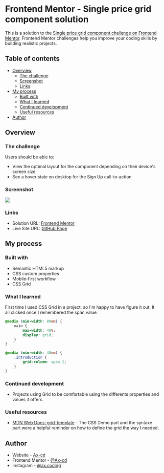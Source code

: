 # Frontend Mentor - Single price grid component solution

This is a solution to the [Single price grid component challenge on Frontend Mentor](https://www.frontendmentor.io/challenges/single-price-grid-component-5ce41129d0ff452fec5abbbc). Frontend Mentor challenges help you improve your coding skills by building realistic projects. 

## Table of contents

- [Overview](#overview)
  - [The challenge](#the-challenge)
  - [Screenshot](#screenshot)
  - [Links](#links)
- [My process](#my-process)
  - [Built with](#built-with)
  - [What I learned](#what-i-learned)
  - [Continued development](#continued-development)
  - [Useful resources](#useful-resources)
- [Author](#author)

## Overview

### The challenge

Users should be able to:

- View the optimal layout for the component depending on their device's screen size
- See a hover state on desktop for the Sign Up call-to-action

### Screenshot

![](images/single-price-grid-screenshot.png)


### Links

- Solution URL: [Frontend Mentor](https://www.frontendmentor.io/solutions/single-price-grid-using-css-grid-nDCJ5WYrH)
- Live Site URL: [GitHub Page](https://github.com/Ax-cd/single-price-grid-challenge)

## My process

### Built with

- Semantic HTML5 markup
- CSS custom properties
- Mobile-first workflow
- CSS Grid


### What I learned

First time I used CSS Grid in a project, so I'm happy to have figure it out. It all clicked once I remembered the span value.

```css
@media (min-width: 80em) {
    main {
        max-width: 40%;
        display: grid;
    }
}

@media (min-width: 40em) {
    .introduction {
        grid-column: span 2;
    }
}
```

### Continued development

- Projects using Grid to be comfortable using the differents properties and values it offers.


### Useful resources

- [MDN Web Docs: grid-template](https://developer.mozilla.org/fr/docs/Web/CSS/grid-template) - The CSS Demo part and the syntaxe part were a helpful reminder on how to define the grid the way I needed.


## Author

- Website - [Ax-cd](https://axcoding.blogspot.com/)
- Frontend Mentor - [@Ax-cd](https://www.frontendmentor.io/profile/Ax-cd)
- Instagram - [@ax.coding](https://www.instagram.com/ax.coding/)
